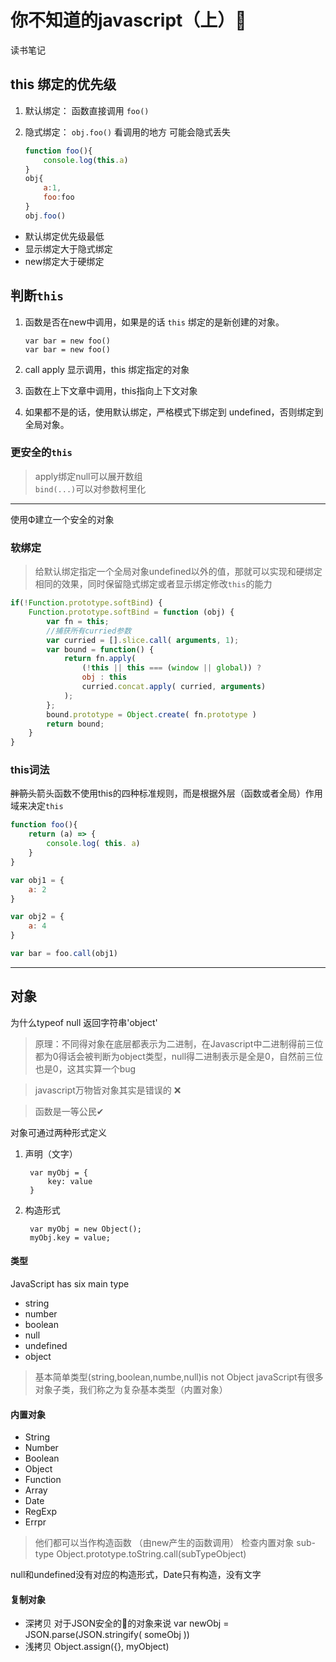 # 你不知道的javascript（上）🤖  
读书笔记

## this 绑定的优先级 

1.  默认绑定： 函数直接调用 `foo()`
2.  隐式绑定： `obj.foo()` 看调用的地方  可能会隐式丢失 

    ```javascript
    function foo(){
        console.log(this.a)
    }
    obj{
        a:1,
        foo:foo
    }  
    obj.foo()
    ```

- 默认绑定优先级最低
- 显示绑定大于隐式绑定
- new绑定大于硬绑定

## 判断`this`

1.  函数是否在new中调用，如果是的话 `this` 绑定的是新创建的对象。   

        var bar = new foo()
        var bar = new foo()
2.  call apply 显示调用，this 绑定指定的对象
3.  函数在上下文章中调用，this指向上下文对象
4.  如果都不是的话，使用默认绑定，严格模式下绑定到 undefined，否则绑定到全局对象。

### 更安全的`this`
> apply绑定null可以展开数组  
> `bind(...)`可以对参数柯里化  

***
使用Ф建立一个安全的对象

### 软绑定
> 给默认绑定指定一个全局对象undefined以外的值，那就可以实现和硬绑定相同的效果，同时保留隐式绑定或者显示绑定修改`this`的能力

```javascript 
if(!Function.prototype.softBind) {
    Function.prototype.softBind = function (obj) {
        var fn = this;
        //捕获所有curried参数
        var curried = [].slice.call( arguments, 1);
        var bound = function() {
            return fn.apply(
                (!this || this === (window || global)) ?
                obj : this
                curried.concat.apply( curried, arguments)
            );
        };
        bound.prototype = Object.create( fn.prototype )
        return bound;
    }
}
```
### this词法
~~胖箭头~~箭头函数不使用this的四种标准规则，而是根据外层（函数或者全局）作用域来决定`this`

```javascript
function foo(){
    return (a) => {
        console.log( this. a)
    }
}

var obj1 = {
    a: 2
}

var obj2 = {
    a: 4
}

var bar = foo.call(obj1)
```

***

## 对象
为什么typeof null 返回字符串'object'    
>原理：不同得对象在底层都表示为二进制，在Javascript中二进制得前三位都为0得话会被判断为object类型，null得二进制表示是全是0，自然前三位也是0，这其实算一个bug

>javascript万物皆对象其实是错误的 ❌

>函数是一等公民✔

对象可通过两种形式定义  

1. 声明（文字）

        var myObj = {
            key: value
        }
2. 构造形式

        var myObj = new Object();
        myObj.key = value;

#### 类型
JavaScript has six main type 
- string
- number
- boolean
- null
- undefined
- object
  
> 基本简单类型(string,boolean,numbe,null)is not Object
javaScript有很多对象子类，我们称之为复杂基本类型（内置对象）
#### 内置对象
- String
- Number
- Boolean
- Object
- Function
- Array
- Date
- RegExp
- Errpr
> 他们都可以当作构造函数 （由new产生的函数调用）
检查内置对象 sub-type
    Object.prototype.toString.call(subTypeObject)

null和undefined没有对应的构造形式，Date只有构造，没有文字

#### 复制对象
- 深拷贝
  对于JSON安全的🔐的对象来说
        var newObj = JSON.parse(JSON.stringify( someObj ))
- 浅拷贝
        Object.assign({}, myObject)


